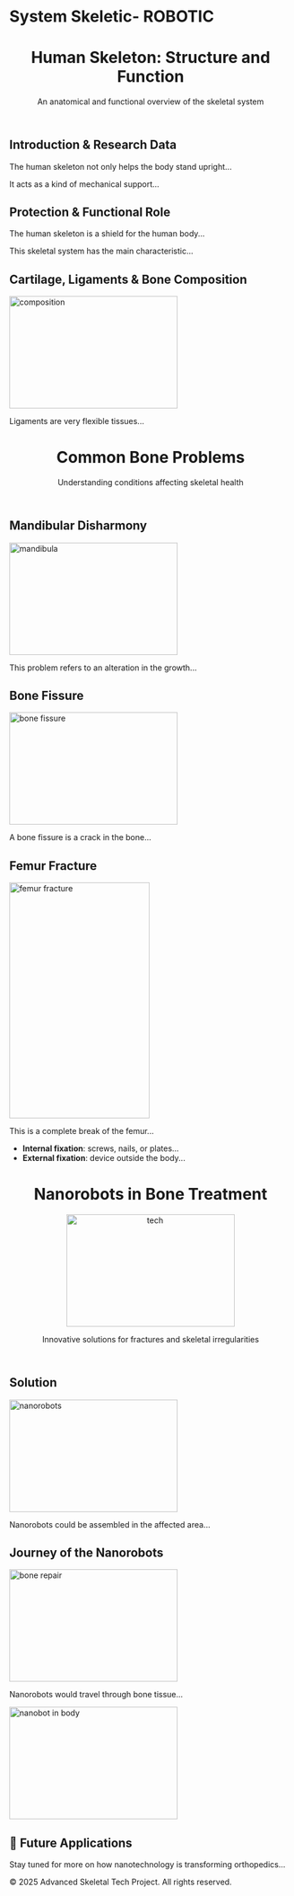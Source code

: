 # System Skeletic- ROBOTIC
<!DOCTYPE html>
<html lang="en">
<head>
  <meta charset="UTF-8" />
  <meta name="viewport" content="width=device-width, initial-scale=1.0" />
  <title>Human Skeleton: Structure, Conditions & Nanotechnology</title>
  <link href="https://cdn.jsdelivr.net/npm/tailwindcss@2.2.19/dist/tailwind.min.css" rel="stylesheet">
</head>
<body class="bg-gray-100 text-gray-800 font-sans">
  <!-- HEADER 1 -->
  <header class="bg-teal-800 text-white py-6 shadow-md">
    <div class="max-w-5xl mx-auto px-4">
      <h1 class="text-3xl font-bold">Human Skeleton: Structure and Function</h1>
      <p class="text-teal-200 mt-1">An anatomical and functional overview of the skeletal system</p>
    </div>
  </header>
  <!-- CONTENT 1 -->
  <main class="max-w-4xl mx-auto px-4 py-10 space-y-8">
    <section class="bg-white p-6 rounded-lg shadow-md">
      <h2 class="text-2xl font-semibold text-teal-800 mb-4">Introduction & Research Data</h2>
      <p class="text-gray-700 leading-relaxed">
        The human skeleton not only helps the body stand upright...
      </p>
      <p class="text-gray-700 leading-relaxed mt-4">
        It acts as a kind of mechanical support...
      </p>
    </section>
    <section class="bg-white p-6 rounded-lg shadow-md">
      <h2 class="text-xl font-semibold text-teal-800 mb-4">Protection & Functional Role</h2>
      <p class="text-gray-700 leading-relaxed">
        The human skeleton is a shield for the human body...
      </p>
      <p class="text-gray-700 leading-relaxed mt-4">
        This skeletal system has the main characteristic...
      </p>
    </section>
    <section class="bg-white p-6 rounded-lg shadow-md">
      <h2 class="text-xl font-semibold text-teal-800 mb-4">Cartilage, Ligaments & Bone Composition</h2>
      <img src="https://matthewprovenchermd.com/wp-content/uploads/2016/10/Anatomy-1-600x429.jpg" alt="composition" width="300" height="200">
      <p class="text-gray-700 leading-relaxed">
        Ligaments are very flexible tissues...
      </p>
    </section>
  </main>
  <!-- HEADER 2 -->
  <header class="bg-rose-800 text-white py-6 shadow-md">
    <div class="max-w-5xl mx-auto px-4">
      <h1 class="text-3xl font-bold">Common Bone Problems</h1>
      <p class="text-rose-200 mt-1">Understanding conditions affecting skeletal health</p>
    </div>
  </header>
  <!-- CONTENT 2 -->
  <main class="max-w-4xl mx-auto px-4 py-10 space-y-8">
    <section class="bg-white p-6 rounded-lg shadow-md">
      <h2 class="text-2xl font-semibold text-rose-800 mb-4">Mandibular Disharmony</h2>
      <img src="https://encrypted-tbn0.gstatic.com/images?q=tbn:ANd9GcSPpQ_ty4rPC-K-hg24S8KvAVMeMnKEuuTdRg&s" alt="mandibula" width="300" height="200">
      <p class="text-gray-700 leading-relaxed">
        This problem refers to an alteration in the growth...
      </p>
    </section>
    <section class="bg-white p-6 rounded-lg shadow-md">
      <h2 class="text-2xl font-semibold text-rose-800 mb-4">Bone Fissure</h2>
      <img src="https://www.teachengineering.org/content/uoh_/lessons/uoh_fracture/uoh_fracture_lesson01_image1.gif" alt="bone fissure" width="300" height="200">
      <p class="text-gray-700 leading-relaxed">
        A bone fissure is a crack in the bone...
      </p>
    </section>
    <section class="bg-white p-6 rounded-lg shadow-md">
      <h2 class="text-2xl font-semibold text-rose-800 mb-4">Femur Fracture</h2>
      <img src="https://centralcoastortho.com/wp-content/uploads/2016/10/Femur-Fractures.jpg" alt="femur fracture" width="250" height="420">
      <p class="text-gray-700 leading-relaxed">
        This is a complete break of the femur...
      </p>
      <ul class="list-disc pl-6 text-gray-700 mt-2 space-y-1">
        <li><strong>Internal fixation</strong>: screws, nails, or plates...</li>
        <li><strong>External fixation</strong>: device outside the body...</li>
      </ul>
    </section>
  </main>
  <!-- HEADER 3 -->
  <header class="bg-indigo-800 text-white py-6 shadow-md">
    <div class="max-w-5xl mx-auto px-4">
      <h1 class="text-3xl font-bold">Nanorobots in Bone Treatment</h1>
      <img src="https://transferencia.tec.mx/wp-content/uploads/2021/07/bioglass-Figura-2-300x134.png" alt="tech" width="300" height="200">
      <p class="text-indigo-200 mt-1">Innovative solutions for fractures and skeletal irregularities</p>
    </div>
  </header>
  <!-- CONTENT 3 -->
  <main class="max-w-4xl mx-auto px-4 py-10 space-y-8">
    <section class="bg-white p-6 rounded-lg shadow-md">
      <h2 class="text-2xl font-semibold text-indigo-800 mb-4">Solution</h2>
      <img src="https://www.newmedicaleconomics.es/wp-content/uploads/2024/04/nanorobots-assisting-procedures-medical-il-generative-ai-scaled.jpg" alt="nanorobots" width="300" height="200">
      <p class="text-gray-700 leading-relaxed">
        Nanorobots could be assembled in the affected area...
      </p>
    </section>
    <section class="bg-white p-6 rounded-lg shadow-md">
      <h2 class="text-2xl font-semibold text-indigo-800 mb-4">Journey of the Nanorobots</h2>
      <img src="https://s1.abcstatics.com/Media/201410/27/hueso--644x362.jpg" alt="bone repair" width="300" height="200">
      <p class="text-gray-700 leading-relaxed">
        Nanorobots would travel through bone tissue...
      </p>
      <img src="https://www.tecnologianano.com/tecnowp16/wp-content/uploads/2012/05/nanorobot-cuerpo-humano.jpg" alt="nanobot in body" width="300" height="200">
    </section>
    <section class="bg-white p-6 rounded-lg shadow-md border border-dashed border-gray-300">
      <h2 class="text-xl font-semibold text-indigo-800 mb-4">🚀 Future Applications</h2>
      <p class="text-gray-500 italic">
        Stay tuned for more on how nanotechnology is transforming orthopedics...
      </p>
    </section>
  </main>
  <!-- FOOTER -->
  <footer class="bg-indigo-800 text-white text-center py-4">
    <p>&copy; 2025 Advanced Skeletal Tech Project. All rights reserved.</p>
  </footer>

</body>
</html>
